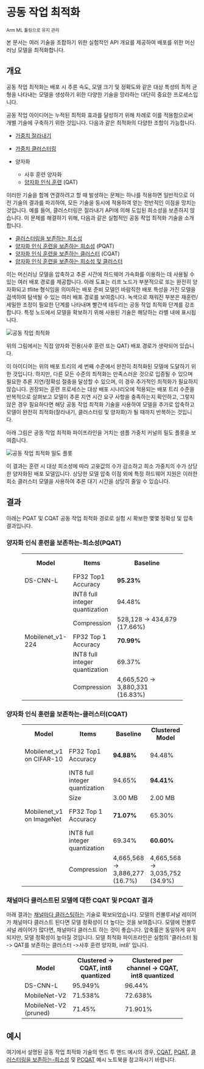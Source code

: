 # 공동 작업 최적화

<sub>Arm ML 툴링으로 유지 관리</sub>

본 문서는 여러 기술을 조합하기 위한 실험적인 API 개요를 제공하여 배포를 위한 머신러닝 모델을 최적화합니다.

## 개요

공동 작업 최적화는 배포 시 추론 속도, 모델 크기 및 정확도와 같은 대상 특성의 최적 균형을 나타내는 모델을 생성하기 위한 다양한 기술을 망라하는 대단히 중요한 프로세스입니다.

공동 작업 아이디어는 누적된 최적화 효과를 달성하기 위해 차례로 이를 적용함으로써 개별 기술에 구축하기 위한 것입니다. 다음과 같은 최적화의 다양한 조합이 가능합니다.

- [가중치 잘라내기](https://medium.com/tensorflow/tensorflow-model-optimization-toolkit-pruning-api-42cac9157a6a)

- [가중치 클러스터링](https://blog.tensorflow.org/2020/08/tensorflow-model-optimization-toolkit-weight-clustering-api.html)

- 양자화

    - 사후 훈련 양자화
    - [양자화 인식 훈련](https://blog.tensorflow.org/2020/04/quantization-aware-training-with-tensorflow-model-optimization-toolkit.html) (QAT)

이러한 기술을 함께 연결하려고 할 때 발생하는 문제는 하나를 적용하면 일반적으로 이전 기술의 결과를 파괴하여, 모든 기술을 동시에 적용하여 얻는 전반적인 이점을 망치는 것입니다. 예를 들어, 클러스터링은 잘라내기 API에 의해 도입된 희소성을 보존하지 않습니다. 이 문제를 해결하기 위해, 다음과 같은 실험적인 공동 작업 최적화 기술을 소개합니다.

- [클러스터링을 보존하는 희소성](https://www.tensorflow.org/model_optimization/guide/combine/sparse_clustering_example)
- [양자화 인식 훈련을 보존하는 희소성](https://www.tensorflow.org/model_optimization/guide/combine/pqat_example) (PQAT)
- [양자화 인식 훈련을 보존하는 클러스터](https://www.tensorflow.org/model_optimization/guide/combine/cqat_example) (CQAT)
- [양자화 인식 훈련을 보존하는 희소성 및 클러스터](https://www.tensorflow.org/model_optimization/guide/combine/pcqat_example)

이는 머신러닝 모델을 압축하고 추론 시간에 하드웨어 가속화를 이용하는 데 사용될 수 있는 여러 배포 경로를 제공합니다. 아래 도표는 리프 노드가 부분적으로 또는 완전히 양자화되고 tflite 형식임을 의미하는 배포 준비 모델인 바람직한 배포 특성을 가진 모델을 검색하여 탐색될 수 있는 여러 배포 경로를 보여줍니다. 녹색으로 채워진 부분은 재훈련/세밀한 조정이 필요한 단계를 나타내며 빨간색 테두리는 공동 작업 최적화 단계를 강조합니다. 특정 노드에서 모델을 확보하기 위해 사용된 기술은 해당하는 라벨 내에 표시됩니다.

![공동 작업 최적화](images/collaborative_optimization.png "collaborative optimization")

위의 그림에서는 직접 양자화 전용(사후 훈련 또는 QAT) 배포 경로가 생략되어 있습니다.

이 아이디어는 위의 배포 트리의 세 번째 수준에서 완전히 최적화된 모델에 도달하기 위한 것입니다. 하지만, 다른 모든 수준의 최적화는 만족스러운 것으로 입증될 수 있으며 필요한 추론 지연/정확성 절충을 달성할 수 있으며, 이 경우 추가적인 최적화가 필요하지 않습니다. 권장되는 훈련 프로세스는 대상 배포 시나리오에 적용되는 배포 트리 수준을 반복적으로 살펴보고 모델이 추론 지연 시간 요구 사항을 충족하는지 확인하고, 그렇지 않은 경우 필요하다면 해당 공동 작업 최적화 기술을 사용하여 모델을 추가로 압축하고 모델이 완전히 최적화(잘라내기, 클러스터링 및 양자화)가 될 때까지 반복하는 것입니다.

아래 그림은 공동 작업 최적화 파이프라인을 거치는 샘플 가중치 커널의 밀도 플롯을 보여줍니다.

![공동 작업 최적화 밀도 플롯](images/collaborative_optimization_dist.png "collaborative optimization density plot")

이 결과는 훈련 시 대상 희소성에 따라 고윳값의 수가 감소하고 희소 가중치의 수가 상당한 양자화된 배포 모델입니다. 상당한 모델 압축 이점 외에 특정 하드웨어 지원은 이러한 희소 클러스터 모델을 사용하여 추론 대기 시간을 상당히 줄일 수 있습니다.

## 결과

아래는 PQAT 및 CQAT 공동 작업 최적화 경로로 실험 시 확보한 몇몇 정확성 및 압축 결과입니다.

### 양자화 인식 훈련을 보존하는-희소성(PQAT)

<figure>
<table class="tableizer-table">
<tr class="tableizer-firstrow"><th>Model</th><th>Items</th><th>Baseline</th><th>Pruned Model (50% sparsity)</th><th>QAT Model</th><th>PQAT Model</th></tr>
 <tr><td>DS-CNN-L</td><td>FP32 Top1 Accuracy</td><td><b>95.23%</b></td><td>94.80%</td><td>(Fake INT8) 94.721%</td><td>(Fake INT8) 94.128%</td></tr>
 <tr><td> </td><td>INT8 full integer quantization</td><td>94.48%</td><td><b>93.80%</b></td><td>94.72%</td><td><b>94.13%</b></td></tr>
 <tr><td> </td><td>Compression</td><td>528,128 → 434,879 (17.66%)</td><td>528,128 → 334,154 (36.73%)</td><td>512,224 → 403,261 (21.27%)</td><td>512,032 → 303,997 (40.63%)</td></tr>
 <tr><td>Mobilenet_v1-224</td><td>FP32 Top 1 Accuracy</td><td><b>70.99%</b></td><td>70.11%</td><td>(Fake INT8) 70.67%</td><td>(Fake INT8) 70.29%</td></tr>
 <tr><td> </td><td>INT8 full integer quantization</td><td>69.37%</td><td><b>67.82%</b></td><td>70.67%</td><td><b>70.29%</b></td></tr>
 <tr><td> </td><td>Compression</td><td>4,665,520 → 3,880,331 (16.83%)</td><td>4,665,520 → 2,939,734 (37.00%)</td><td>4,569,416 → 3,808,781 (16.65%)</td><td>4,569,416 → 2,869,600 (37.20%)</td></tr>
</table>
</figure>

### 양자화 인식 훈련을 보존하는-클러스터(CQAT)

<figure>
<table class="tableizer-table">
<tr class="tableizer-firstrow"><th>Model</th><th>Items</th><th>Baseline</th><th>Clustered Model</th><th>QAT Model</th><th>CQAT Model</th></tr>
 <tr><td>Mobilenet_v1 on CIFAR-10</td><td>FP32 Top1 Accuracy</td><td><b>94.88%</b></td><td>94.48%</td><td>(Fake INT8) 94.80%</td><td>(Fake INT8) 94.60%</td></tr>
 <tr><td> </td><td>INT8 full integer quantization</td><td>94.65%</td><td><b>94.41%</b></td><td>94.77%</td><td><b>94.52%</b></td></tr>
 <tr><td> </td><td>Size</td><td>3.00 MB</td><td>2.00 MB</td><td>2.84 MB</td><td>1.94 MB</td></tr>
 <tr><td>Mobilenet_v1 on ImageNet</td><td>FP32 Top 1 Accuracy</td><td><b>71.07%</b></td><td>65.30%</td><td>(Fake INT8) 70.39%</td><td>(Fake INT8) 65.35%</td></tr>
 <tr><td> </td><td>INT8 full integer quantization</td><td>69.34%</td><td><b>60.60%</b></td><td>70.35%</td><td><b>65.42%</b></td></tr>
 <tr><td> </td><td>Compression</td><td>4,665,568 → 3,886,277 (16.7%)</td><td>4,665,568 → 3,035,752 (34.9%)</td><td>4,569,416 → 3,804,871 (16.7%)</td><td>4,569,472 → 2,912,655 (36.25%)</td></tr>
</table>
</figure>

### 채널마다 클러스트된 모델에 대한 CQAT 및 PCQAT 결과

아래 결과는 [채널마다 클러스팅하는](https://www.tensorflow.org/model_optimization/guide/clustering) 기술로 확보되었습니다. 모델의 컨볼루셔널 레이어가 채널마다 클러스트 된다면 모델 정확성이 더 높다는 것을 보여줍니다. 모델에 컨볼루셔널 레이어가 많다면, 채널마다 클러스트 하는 것이 좋습니다. 압축률은 동일하게 유지되지만, 모델 정확성이 높아질 것입니다. 모델 최적화 파이프라인은 실험의 '클러스터 됨 -&gt; QAT를 보존하는 클러스터 -&gt;사후 훈련 양자화, int8' 입니다.

<figure>
<table  class="tableizer-table">
<tr class="tableizer-firstrow"><th>Model</th><th>Clustered -> CQAT, int8 quantized</th><th>Clustered per channel -> CQAT, int8 quantized</th>
 <tr><td>DS-CNN-L</td><td>95.949%</td><td> 96.44%</td></tr>
 <tr><td>MobileNet-V2</td><td>71.538%</td><td>72.638%</td></tr>
 <tr><td>MobileNet-V2 (pruned)</td><td>71.45%</td><td>71.901%</td></tr>
</table>
</figure>

## 예시

여기에서 설명된 공동 작업 최적화 기술의 엔드 투 엔드 예시의 경우, [CQAT](https://www.tensorflow.org/model_optimization/guide/combine/cqat_example), [PQAT](https://www.tensorflow.org/model_optimization/guide/combine/pqat_example), [클러스터링을 보존하는-희소성](https://www.tensorflow.org/model_optimization/guide/combine/sparse_clustering_example) 및 [PCQAT](https://www.tensorflow.org/model_optimization/guide/combine/pcqat_example) 예시 노트북을 참고하시기 바랍니다.
